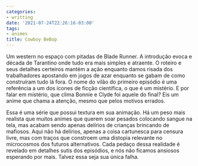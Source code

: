 ```yaml
---
categories:
- writting
date: '2021-07-24T22:26:16-03:00'
tags:
- animes
title: Cowboy BeBop
---
```


Um western no espaço com pitadas de Blade Runner. A introdução evoca e década de Tarantino onde tudo era mais simples e atraente. O roteiro e seus detalhes certeiros mantém a ação enquanto damos risada dos trabalhadores apostando em jogos de azar enquanto se gabam de como construíram tudo lá fora. O nome do vilão do primeiro episódio é uma referência a um dos ícones de ficção científica, o que é um mistério. E por falar em mistério, que clima Bonnie e Clyde foi aquele do final? Eis um anime que chama a atenção, mesmo que pelos motivos errados.

Essa é uma série que possui textura em sua animação. Há um peso mais realista que muitos animes que querem soar pesados colocando sangue na tela, mas acabam sendo apenas delírios de crianças brincando de mafiosos. Aqui não há delírios, apenas a coisa cartunesca para censura livre, mas com traços que constroem uma distopia relevante no microcosmos dos futuros alternativos. Cada pedaço dessa realidade é revelado em detalhes sutis dos episódios, e nós não ficamos ansiosos esperando por mais. Talvez essa seja sua única falha.

